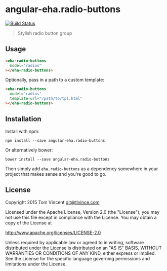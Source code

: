 # angular-eha.radio-buttons

[![Build Status][travis-image]][travis-url]

> Stylish radio button group

[travis-image]: https://img.shields.io/travis/eHealthAfrica/angular-eha.radio-buttons.svg
[travis-url]: https://travis-ci.org/eHealthAfrica/angular-eha.radio-buttons

## Usage

```html
<eha-radio-buttons
  model="radios"
></eha-radio-buttons>
```

Optionally, pass in a path to a custom template:

```html
<eha-radio-buttons
  model="radios"
  template-url="/path/to/tpl.html"
></eha-radio-buttons>
```

## Installation

Install with npm:

    npm install --save angular-eha.radio-buttons

Or alternatively bower:

    bower install --save angular-eha.radio-buttons

Then simply add `eha.radio-buttons` as a dependency somewhere in your project
that makes sense and you're good to go.

## License

Copyright 2015 Tom Vincent <git@tlvince.com>

Licensed under the Apache License, Version 2.0 (the "License"); you may not use this file except in compliance with the License.  You may obtain a copy of the License at

http://www.apache.org/licenses/LICENSE-2.0

Unless required by applicable law or agreed to in writing, software distributed under the License is distributed on an "AS IS" BASIS, WITHOUT WARRANTIES OR CONDITIONS OF ANY KIND, either express or implied.  See the License for the specific language governing permissions and limitations under the License.
